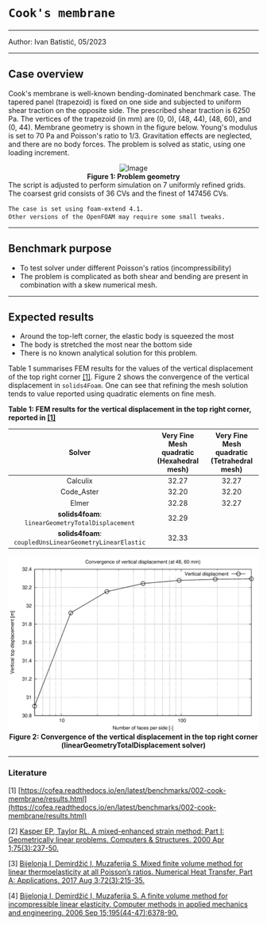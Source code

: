# `Cook's membrane`

---

Author: Ivan Batistić, 05/2023

---

## Case overview

Cook's membrane is well-known bending-dominated benchmark case. The tapered panel (trapezoid) is fixed on one side and subjected to uniform shear traction on the opposite side. The prescribed shear traction is 6250 Pa. The vertices of the trapezoid (in mm) are (0, 0), (48, 44), (48, 60),  and (0, 44). Membrane geometry is shown in the figure below. Young's modulus is set to 70 Pa and Poisson's ratio to 1/3. Gravitation effects are neglected, and there are no body forces. The problem is solved as static, using one loading increment.

<div style="text-align: center;">
  <img src="./images/membrane_geometry.PNG" alt="Image" width="400">
    <figcaption>
     <strong>Figure 1: Problem geometry</strong>
    </figcaption>
</div>
The script is adjusted to perform simulation on 7 uniformly refined grids.
The coarsest grid consists of 36 CVs and the finest of 147456 CVs.

```warning
The case is set using foam-extend 4.1. 
Other versions of the OpenFOAM may require some small tweaks.
```

---

## Benchmark purpose

* To test solver under different Poisson's ratios (incompressibility)
* The problem is complicated as both shear and bending are present in combination with a skew numerical mesh.

---

## Expected results

* Around the top-left corner, the elastic body is squeezed the most
* The body is stretched the most near the bottom side
* There is no known analytical solution for this problem.

Table 1 summarises FEM results for the values of the vertical displacement of the top right corner [[1]](https://cofea.readthedocs.io/en/latest/benchmarks/002-cook-membrane/results.html).  Figure 2 shows the convergence of the vertical displacement in `solids4Foam`. One can see that refining the mesh solution tends to value reported using quadratic elements on fine mesh. 

**Table 1: FEM results for the vertical displacement in the top right corner, reported in [[1]](https://cofea.readthedocs.io/en/latest/benchmarks/002-cook-membrane/results.html)**

|                          Solver                           | Very Fine Mesh <br>  quadratic (Hexahedral mesh) | Very Fine Mesh <br>  quadratic (Tetrahedral mesh) |
| :-------------------------------------------------------: | :----------------------------------------------: | :-----------------------------------------------: |
|                         Calculix                          |                      32.27                       |                       32.27                       |
|                        Code_Aster                         |                      32.20                       |                       32.20                       |
|                           Elmer                           |                      32.28                       |                       32.27                       |
|    __solids4foam__:  `linearGeometryTotalDisplacement`    |                      32.29                       |                                                   |
| __solids4foam__:  `coupledUnsLinearGeometryLinearElastic` |                      32.33                       |                                                   |

<div style="text-align: center;">
  <img src="./images/vertical_displacement.png" alt="Image" width="800">
    <figcaption>
     <strong>Figure 2: Convergence of the vertical displacement in the top right corner (linearGeometryTotalDisplacement solver)</strong>
    </figcaption>
</div>


---

### Literature 

[1] [https://cofea.readthedocs.io/en/latest/benchmarks/002-cook-membrane/results.html](https://cofea.readthedocs.io/en/latest/benchmarks/002-cook-membrane/results.html)

[2] [Kasper EP, Taylor RL. A mixed-enhanced strain method: 
Part I: Geometrically linear problems. Computers & Structures. 2000 Apr 1;75(3):237-50.](https://www.sciencedirect.com/science/article/abs/pii/S0045794999001340)

[3] [Bijelonja I, Demirdžić I, Muzaferija S. Mixed finite volume method for linear thermoelasticity at all Poisson’s ratios. Numerical Heat Transfer, 
Part A: Applications. 2017 Aug 3;72(3):215-35.](https://www.tandfonline.com/doi/abs/10.1080/10407782.2017.1372665?journalCode=unht20)

[4] [Bijelonja I, Demirdžić I, Muzaferija S. A finite volume method for incompressible linear elasticity. Computer methods in applied mechanics and engineering. 2006 Sep 15;195(44-47):6378-90.](https://www.sciencedirect.com/science/article/abs/pii/S0045782506000387)
